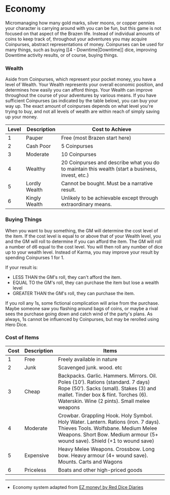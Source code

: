 # Economy

Micromanaging how many gold marks, silver moons, or copper pennies your character is carrying around with you can be fun, but this game is not focused on that aspect of the Brazen life. Instead of individual amounts of coins to keep track of, throughout your adventures you may acquire Coinpurses, abstract representations of money. Coinpurses can be used for many things, such as buying [[4 - Downtime|Downtime]] dice, improving Downtime activity results, or of course, buying things.

### Wealth

Aside from Coinpurses, which represent your pocket money, you have a level of Wealth. Your Wealth represents your overall economic position, and determines how easily you can afford things. Your Wealth can improve throughout the course of your adventures by various means. If you have sufficient Coinpurses (as indicated by the table below), you can buy your way up. The exact amount of coinpurses depends on what level you're trying to buy, and not all levels of wealth are within reach of simply saving up your money.

| Level | Description   | Cost to Achieve                                                                                 |
| ----- | ------------- | ----------------------------------------------------------------------------------------------- |
| 1     | Pauper        | Free (most Brazen start here)                                                                   |
| 2     | Cash Poor     | 5 Coinpurses                                                                                    |
| 3     | Moderate      | 10 Coinpurses                                                                                   |
| 4     | Wealthy       | 20 Coinpurses and describe what you do to maintain this wealth (start a business, invest, etc.) |
| 5     | Lordly Wealth | Cannot be bought. Must be a narrative result.                                                   |
| 6     | Kingly Wealth | Unlikely to be achievable except through extraordinary means.                                   |

### Buying Things

When you want to buy something, the GM will determine the cost level of the item. If the cost level is equal to or above that of your Wealth level, you and the GM will roll to determine if you can afford the item. The GM will roll a number of d6 equal to the cost level. You will then roll any number of dice up to your wealth level. Instead of Karma, you may improve your result by spending Coinpurses 1 for 1.

If your result is:

* LESS THAN the GM's roll, they can't afford the item.
* EQUAL TO the GM's roll, they can purchase the item but lose a wealth level
* GREATER THAN the GM's roll, they can purchase the item.

If you roll any 1s, some fictional complication will arise from the purchase. Maybe someone saw you flashing around bags of coins, or maybe a rival sees the purchase going down and catch wind of the party's plans. As always, 1s cannot be influenced by Coinpurses, but may be rerolled using Hero Dice.

### Cost of Items

|Cost|Description|Items|
|---|---|---|
|1|Free|Freely available in nature|
|2|Junk|Scavenged junk. wood. etc|
|3|Cheap|Backpacks. Garlic. Hammers. Mirrors. Oil. Poles (10’). Rations (standard. 7 days) Rope (50’). Sacks (small). Stakes (3) and mallet. Tinder box & flint. Torches (6). Waterskin. Wine (2 pints). Small melee weapons|
|4|Moderate|Crowbar. Grappling Hook. Holy Symbol. Holy Water. Lantern. Rations (iron. 7 days). Thieves Tools. Wolfsbane. Medium Melee Weapons. Short Bow. Medium armour (5+ wound save). Shield (+1 to wound save)|
|5|Expensive|Heavy Melee Weapons. Crossbow. Long bow. Heavy armour (4+ wound save). Mounts. Carts and Wagons|
|6|Priceless|Boats and other high-priced goods|

---
- Economy system adapted from [EZ money! by Red Dice Diaries](https://reddicediaries.substack.com/p/ez-money)